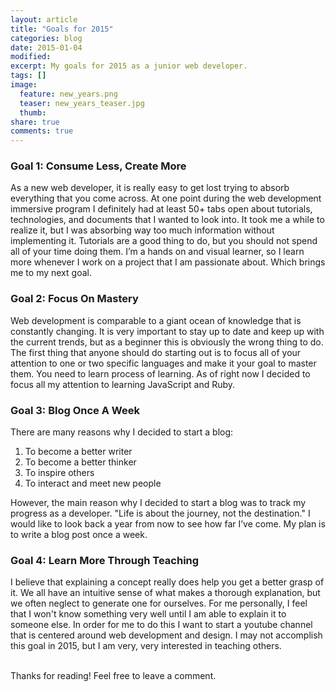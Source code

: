 ```yaml
---
layout: article
title: "Goals for 2015"
categories: blog
date: 2015-01-04
modified:
excerpt: My goals for 2015 as a junior web developer.
tags: []
image:
  feature: new_years.png
  teaser: new_years_teaser.jpg
  thumb:
share: true
comments: true
---
```


### Goal 1: Consume Less, Create More

As a new web developer, it is really easy to get lost trying to absorb everything that you come across. At one point during the web development immersive program I definitely had at least 50+ tabs open about tutorials, technologies, and documents that I wanted to look into. It took me a while to realize it, but I was absorbing way too much information without implementing it. Tutorials are a good thing to do, but you should not spend all of your time doing them. I’m a hands on and visual learner, so I learn more whenever I work on a project that I am passionate about. Which brings me to my next goal.

### Goal 2: Focus On Mastery

Web development is comparable to a giant ocean of knowledge that is constantly changing. It is very important to stay up to date and keep up with the current trends, but as a beginner this is obviously the wrong thing to do. The first thing that anyone should do starting out is to focus all of your attention to one or two specific languages and make it your goal to master them. You need to learn process of learning. As of right now I decided to focus all my attention to learning JavaScript and Ruby.

### Goal 3: Blog Once A Week

There are many reasons why I decided to start a blog:

1. To become a better writer
2. To become a better thinker
3. To inspire others
4. To interact and meet new people

However, the main reason why I decided to start a blog was to track my progress as a developer. "Life is about the journey, not the destination." I would like to look back a year from now to see how far I’ve come. My plan is to write a blog post once a week.

### Goal 4: Learn More Through Teaching

I believe that explaining a concept really does help you get a better grasp of it. We all have an intuitive sense of what makes a thorough explanation, but we often neglect to generate one for ourselves. For me personally, I feel that I won't know something very well until I am able to explain it to someone else. In order for me to do this I want to start a youtube channel that is centered around web development and design. I may not accomplish this goal in 2015, but I am very, very interested in teaching others.

<br>
Thanks for reading! 
Feel free to leave a comment.

